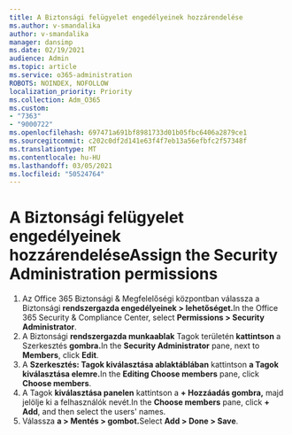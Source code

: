 ```yaml
---
title: A Biztonsági felügyelet engedélyeinek hozzárendelése
ms.author: v-smandalika
author: v-smandalika
manager: dansimp
ms.date: 02/19/2021
audience: Admin
ms.topic: article
ms.service: o365-administration
ROBOTS: NOINDEX, NOFOLLOW
localization_priority: Priority
ms.collection: Adm_O365
ms.custom:
- "7363"
- "9000722"
ms.openlocfilehash: 697471a691bf8981733d01b05fbc6406a2879ce1
ms.sourcegitcommit: c202c0df2d141e63f4f7eb13a56efbfc2f57348f
ms.translationtype: MT
ms.contentlocale: hu-HU
ms.lasthandoff: 03/05/2021
ms.locfileid: "50524764"
---
```

# <a name="assign-the-security-administration-permissions"></a><span data-ttu-id="f58b0-102">A Biztonsági felügyelet engedélyeinek hozzárendelése</span><span class="sxs-lookup"><span data-stu-id="f58b0-102">Assign the Security Administration permissions</span></span>

1. <span data-ttu-id="f58b0-103">Az Office 365 Biztonsági & Megfelelőségi központban válassza a Biztonsági **rendszergazda engedélyeinek > lehetőséget.**</span><span class="sxs-lookup"><span data-stu-id="f58b0-103">In the Office 365 Security & Compliance Center, select **Permissions > Security Administrator**.</span></span>
2. <span data-ttu-id="f58b0-104">A Biztonsági **rendszergazda munkaablak** Tagok területén **kattintson** a Szerkesztés **gombra.**</span><span class="sxs-lookup"><span data-stu-id="f58b0-104">In the **Security Administrator** pane, next to **Members**, click **Edit**.</span></span>
3. <span data-ttu-id="f58b0-105">A **Szerkesztés: Tagok kiválasztása ablaktáblában** kattintson **a Tagok kiválasztása elemre.**</span><span class="sxs-lookup"><span data-stu-id="f58b0-105">In the **Editing Choose members** pane, click **Choose members**.</span></span>
4. <span data-ttu-id="f58b0-106">A Tagok **kiválasztása panelen** kattintson a **+ Hozzáadás gombra,** majd jelölje ki a felhasználók nevét.</span><span class="sxs-lookup"><span data-stu-id="f58b0-106">In the **Choose members** pane, click **+ Add**, and then select the users' names.</span></span>
5. <span data-ttu-id="f58b0-107">Válassza **a > Mentés > gombot.**</span><span class="sxs-lookup"><span data-stu-id="f58b0-107">Select **Add > Done > Save**.</span></span>

